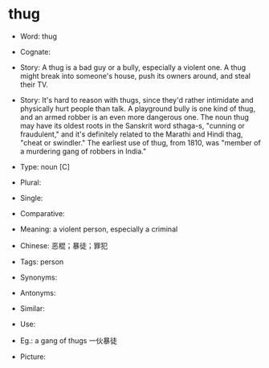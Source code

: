 # thug

- Word: thug
- Cognate: 
- Story: A thug is a bad guy or a bully, especially a violent one. A thug might break into someone's house, push its owners around, and steal their TV.
- Story: It's hard to reason with thugs, since they'd rather intimidate and physically hurt people than talk. A playground bully is one kind of thug, and an armed robber is an even more dangerous one. The noun thug may have its oldest roots in the Sanskrit word sthaga-s, "cunning or fraudulent," and it's definitely related to the Marathi and Hindi thag, "cheat or swindler." The earliest use of thug, from 1810, was "member of a murdering gang of robbers in India."

- Type: noun [C]
- Plural: 
- Single: 
- Comparative: 
- Meaning: a violent person, especially a criminal
- Chinese: 恶棍；暴徒；罪犯
- Tags: person
- Synonyms: 
- Antonyms: 
- Similar: 
- Use: 
- Eg.: a gang of thugs 一伙暴徒
- Picture: 

